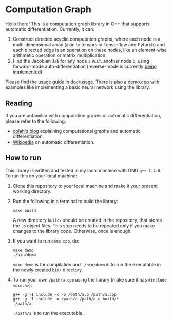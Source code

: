 # Computation Graph
Hello there! This is a computation graph library in C++ that supports automatic differentiation.
Currently, it can:
1. Construct directed acyclic computation graphs, where each node is a multi-dimensional array (akin to tensors in Tensorflow and Pytorch) and each directed edge is an operation on these nodes, like an element-wise arithmetic operation or matrix multiplication.
2. Find the Jacobian `Jab` for any node `a` w.r.t. another node `b`, using forward-mode auto-differentiation (reverse-mode is currently [being implemented](https://github.com/frontseat-astronaut/Computation-graph/tree/reverse-mode)).

Please find the usage guide in [doc/usage](https://github.com/frontseat-astronaut/Computation-graph/tree/master/doc/usage).
There is also a [demo.cpp](https://github.com/frontseat-astronaut/Computation-graph/blob/master/demo.cpp) with examples like implementing a basic neural network using the library.

## Reading
If you are unfamiliar with computation graphs or automatic differentiation, please refer to the following:
- [colah's blog](https://colah.github.io/posts/2015-08-Backprop/) explaining computational graphs and automatic differentiation.
- [Wikipedia](https://en.wikipedia.org/wiki/Automatic_differentiation) on automatic differentiation.

## How to run
This library is written and tested in my local machine with GNU `g++ 7.4.0`. 
To run this on your local machine:
1. Clone this repository to your local machine and make it your present working directory.
2. Run the following in a terminal to build the library:

    ```
    make build
    ```
     A new directory `build/` should be created in the repository, that stores the `.o` object files. This step needs to be repeated only if you make changes to the library code. Otherwise, once is enough.
3. If you want to run `demo.cpp`, do:

    ```
    make demo 
    ./bin/demo
    ```
    `make demo` is for compilation and `./bin/demo` is to run the executable in the newly created `bin/` directory. 
4. To run your own `/path/a.cpp` using the library (make sure it has `#include <dio.h>`):

    ```
    g++ -g -I include -c -o /path/a.o /path/a.cpp
    g++ -g -I include -o /path/a /path/a.o build/*
    ./path/a
    ```
    `./path/a` is to run the executable. 
